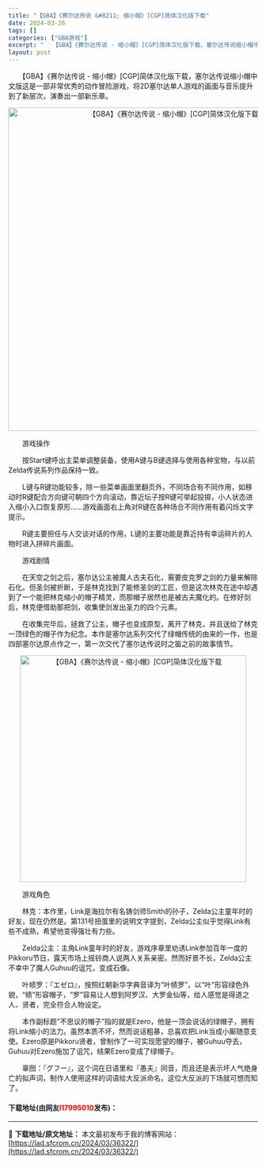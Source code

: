 ```yaml
---
title: "【GBA】《赛尔达传说 &#8211; 缩小帽》[CGP]简体汉化版下载"
date: 2024-03-26
tags: []
categories: ["GBA游戏"]
excerpt: "　　【GBA】《赛尔达传说 - 缩小帽》[CGP]简体汉化版下载，塞尔达传说缩小帽中文版这是一部非常优秀的动作冒险游戏，将2D塞尔达单人游戏的画面与音乐提升到了新层次，演奏出一部新乐章。 　　游戏操作 　　按Start键呼出主菜单调整装备，使用A键与B键选择与使用各种宝物，与以前Zelda传说系列作&hellip;"
layout: post
---
```


 <p>　　【GBA】《赛尔达传说 - 缩小帽》[CGP]简体汉化版下载，塞尔达传说缩小帽中文版这是一部非常优秀的动作冒险游戏，将2D塞尔达单人游戏的画面与音乐提升到了新层次，演奏出一部新乐章。</p> <p align="center"><img align="" border="0" src="https://lad.sfcrom.cn/wp-content/uploads/2024/03/20240326_660265064c427.png" width="652" alt="【GBA】《赛尔达传说 - 缩小帽》[CGP]简体汉化版下载" /></p> <p>　　游戏操作</p> <p>　　按Start键呼出主菜单调整装备，使用A键与B键选择与使用各种宝物，与以前Zelda传说系列作品保持一致。</p> <p>　　L键与R键功能较多，除一些菜单画面里翻页外，不同场合有不同作用，如移动时R键配合方向键可朝四个方向滚动，靠近坛子按R键可举起投掷，小人状态进入缩小入口恢复原形&hellip;&hellip;游戏画面右上角对R键在各种场合不同作用有着闪烁文字提示。</p> <p>　　R键主要担任与人交谈对话的作用，L键的主要功能是靠近持有幸运碎片的人物时进入拼碎片画面。</p> <p>　　游戏剧情</p> <p>　　在天空之剑之后，塞尔达公主被魔人古夫石化，需要皮克罗之剑的力量来解除石化。但圣剑被折断，于是林克找到了能修圣剑的工匠，但是这次林克在途中却遇到了一个能把林克缩小的帽子精灵，而那帽子居然也是被古夫魔化的。在修好剑后，林克便借助那把剑，收集使剑发出圣力的四个元素。</p> <p>　　在收集完毕后，拯救了公主，帽子也变成原型，离开了林克，并且送给了林克一顶绿色的帽子作为纪念。本作是塞尔达系列交代了绿帽传统的由来的一作，也是四部塞尔达原点作之一，第一次交代了塞尔达传说时之笛之前的故事情节。</p> <p align="center"><img align="" border="0" src="https://lad.sfcrom.cn/wp-content/uploads/2024/03/20240326_66026506c445d.jpg" width="457" alt="【GBA】《赛尔达传说 - 缩小帽》[CGP]简体汉化版下载" /></p> <p>　　游戏角色</p> <p>　　林克：本作里，Link是海拉尔有名铸剑师Smith的孙子，Zelda公主童年时的好友，现在仍然是。第131号扭蛋里的说明文字提到，Zelda公主似乎觉得Link有些不成熟，希望他变得强壮有力些。</p> <p>　　Zelda公主：主角Link童年时的好友，游戏序章里劝诱Link参加百年一度的Pikkoru节日，露天市场上摇铃商人说两人关系亲密。然而好景不长，Zelda公主不幸中了魔人Guhuu的诅咒，变成石像。</p> <p>　　叶帻罗：『エゼロ』，按照红朝新华字典音译为&ldquo;叶帻罗&rdquo;，以&ldquo;叶&rdquo;形容绿色外貌，&ldquo;帻&rdquo;形容帽子，&ldquo;罗&rdquo;容易让人想到阿罗汉、大罗金仙等，给人感觉是得道之人、贤者，完全符合人物设定。</p> <p>　　本作副标题&ldquo;不思议的帽子&rdquo;指的就是Ezero，他是一顶会说话的绿帽子，拥有将Link缩小的法力。虽然本质不坏，然而说话粗暴，总喜欢把Link当成小厮随意支使。Ezero原是Pikkoru贤者，曾制作了一可实现愿望的帽子，被Guhuu夺去，Guhuu对Ezero施加了诅咒，结果Ezero变成了绿帽子。</p> <p>　　辜囫：『グフー』，这个词在日语里和『愚夫』同音，而且还是表示坏人气绝身亡的拟声词，制作人使用这样的词语给大反派命名，这位大反派的下场就可想而知了。</p> <p><h4>下载地址(由网友<font color="red">l17995010</font>发布)：</h4></p> 

---
📖 **下载地址/原文地址：** 本文最初发布于我的博客网站：[https://lad.sfcrom.cn/2024/03/36322/](https://lad.sfcrom.cn/2024/03/36322/)
